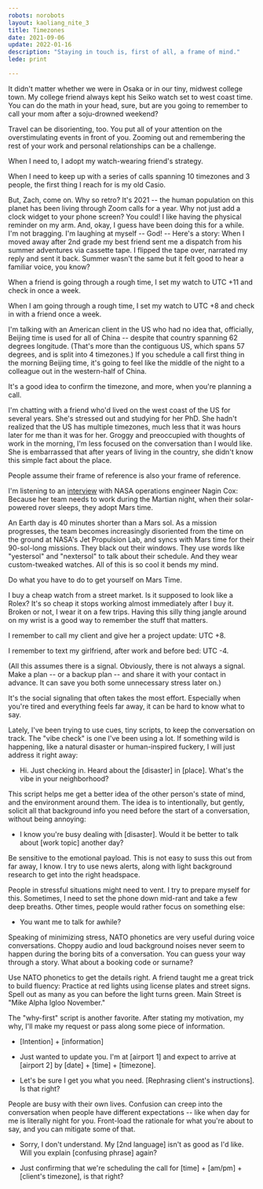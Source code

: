 ```yaml
---
robots: norobots
layout: kaoliang_nite_3
title: Timezones
date: 2021-09-06
update: 2022-01-16
description: "Staying in touch is, first of all, a frame of mind."
lede: print

---
```




It didn't matter whether we were in Osaka or in our tiny, midwest college town. My college friend always kept his Seiko watch set to west coast time. You can do the math in your head, sure, but are you going to remember to call your mom after a soju-drowned weekend?

Travel can be disorienting, too. You put all of your attention on the overstimulating events in front of you. Zooming out and remembering the rest of your work and personal relationships can be a challenge.

When I need to, I adopt my watch-wearing friend's strategy.

When I need to keep up with a series of calls spanning 10 timezones and 3 people, the first thing I reach for is my old Casio.

But, Zach, come on. Why so retro? It's 2021 -- the human population on this planet has been living through Zoom calls for a year. Why not just add a clock widget to your phone screen? You could! I like having the physical reminder on my arm. And, okay, I guess have been doing this for a while. I'm not bragging. I'm laughing at myself -- God! -- Here's a story: When I moved away after 2nd grade my best friend sent me a dispatch from his summer adventures via cassette tape. I flipped the tape over, narrated my reply and sent it back. Summer wasn't the same but it felt good to hear a familiar voice, you know?

When a friend is going through a rough time, I set my watch to UTC +11 and check in once a week.

When I am going through a rough time, I set my watch to UTC +8 and check in with a friend once a week.

I'm talking with an American client in the US who had no idea that, officially, Beijing time is used for all of China -- despite that country spanning 62 degrees longitude. (That's more than the contiguous US, which spans 57 degrees, and is split into 4 timezones.) If you schedule a call first thing in the morning Beijing time, it's going to feel like the middle of the night to a colleague out in the western-half of China.

It's a good idea to confirm the timezone, and more, when you're planning a call.

I'm chatting with a friend who'd lived on the west coast of the US for several years. She's stressed out and studying for her PhD. She hadn't realized that the US has multiple timezones, much less that it was hours later for me than it was for her. Groggy and preoccupied with thoughts of work in the morning, I'm less focused on the conversation than I would like. She is embarrassed that after years of living in the country, she didn't know this simple fact about the place.

People assume their frame of reference is also your frame of reference.

I'm listening to an [interview] with NASA operations engineer Nagin Cox: Because her team needs to work during the Martian night, when their solar-powered rover sleeps, they adopt Mars time.

An Earth day is 40 minutes shorter than a Mars sol. As a mission progresses, the team becomes increasingly disoriented from the time on the ground at NASA's Jet Propulsion Lab, and syncs with Mars time for their 90-sol-long missions. They black out their windows. They use words like "yestersol" and "nextersol" to talk about their schedule. And they wear custom-tweaked watches. All of this is so cool it bends my mind.

Do what you have to do to get yourself on Mars Time.

I buy a cheap watch from a street market. Is it supposed to look like a Rolex? It's so cheap it stops working almost immediately after I buy it. Broken or not, I wear it on a few trips. Having this silly thing jangle around on my wrist is a good way to remember the stuff that matters.

I remember to call my client and give her a project update: UTC +8.

I remember to text my girlfriend, after work and before bed: UTC -4.

(All this assumes there is a signal. Obviously, there is not always a signal. Make a plan -- or a backup plan -- and share it with your contact in advance. It can save you both some unnecessary stress later on.)

It's the social signaling that often takes the most effort. Especially when you're tired and everything feels far away, it can be hard to know what to say.

Lately, I've been trying to use cues, tiny scripts, to keep the conversation on track. The "vibe check" is one I've been using a lot. If something wild is happening, like a natural disaster or human-inspired fuckery, I will just address it right away:

- Hi. Just checking in. Heard about the \[disaster\] in \[place\]. What's the vibe in your neighborhood?

This script helps me get a better idea of the other person's state of mind, and the environment around them. The idea is to intentionally, but gently, solicit all that background info you need before the start of a conversation, without being annoying:

- I know you're busy dealing with \[disaster\]. Would it be better to talk about \[work topic\] another day?

Be sensitive to the emotional payload. This is not easy to suss this out from far away, I know. I try to use news alerts, along with light background research to get into the right headspace.

People in stressful situations might need to vent. I try to prepare myself for this. Sometimes, I need to set the phone down mid-rant and take a few deep breaths. Other times, people would rather focus on something else:

- You want me to talk for awhile?

Speaking of minimizing stress, NATO phonetics are very useful during voice conversations. Choppy audio and loud background noises never seem to happen during the boring bits of a conversation. You can guess your way through a story. What about a booking code or surname?

Use NATO phonetics to get the details right. A friend taught me a great trick to build fluency: Practice at red lights using license plates and street signs. Spell out as many as you can before the light turns green. Main Street is "Mike Alpha Igloo November."

The "why-first" script is another favorite. After stating my motivation, my why, I'll make my request or pass along some piece of information.

- \[Intention\] + \[information\]

- Just wanted to update you. I'm at \[airport 1\] and expect to arrive at \[airport 2\] by \[date\] + \[time\] + \[timezone\].

- Let's be sure I get you what you need. \[Rephrasing client's instructions\]. Is that right?

People are busy with their own lives. Confusion can creep into the conversation when people have different expectations -- like when day for me is literally night for you. Front-load the rationale for what you're about to say, and you can mitigate some of that.

- Sorry, I don't understand. My \[2nd language\] isn't as good as I'd like. Will you explain \[confusing phrase\] again?

- Just confirming that we're scheduling the call for \[time\] + \[am/pm\] + \[client's timezone\], is that right?



[interview]: https://www.npr.org/2021/02/05/964218185/nagin-cox-what-does-time-on-mars-teach-us-about-time-on-earth
